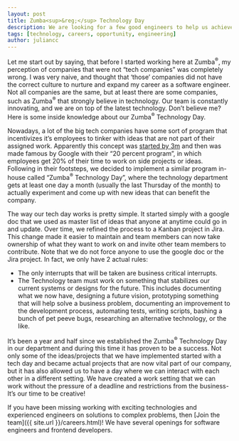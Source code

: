 ```yaml
---
layout: post
title: Zumba<sup>&reg;</sup> Technology Day
description: We are looking for a few good engineers to help us achieve our technical vision.
tags: [technology, careers, opportunity, engineering]
author: juliancc
---
```


Let me start out by saying, that before I started working here at Zumba<sup>&reg;</sup>, my perception of companies that were not “tech companies” was completely wrong. I was very naive, and thought that ‘those’ companies did not have the correct culture to nurture and expand my career as a software engineer. Not all companies are the same, but at least there are some companies, such as Zumba<sup>&reg;</sup> that strongly believe in technology. Our team is constantly innovating, and we are on top of the latest technology. Don’t believe me? Here is some inside knowledge about our Zumba<sup>&reg;</sup> Technology Day.

Nowadays, a lot of the big tech companies have some sort of program that incentivizes it’s employees to tinker with ideas that are not part of their assigned work. Apparently this concept was [started by 3m](http://www.fastcodesign.com/1663137/how-3m-gave-everyone-days-off-and-created-an-innovation-dynamo) and then was made famous by Google with their  “20 percent program”, in which employees get 20% of their time to work on side projects or ideas. Following in their footsteps, we decided to implement a similar program in-house called “Zumba<sup>&reg;</sup> Technology Day”, where the technology department gets at least one day a month (usually the last Thursday of the month) to actually experiment and come up with new ideas that can benefit the company.

The way our tech day works is pretty simple. It started simply with a google doc that we used as master list of ideas that anyone at anytime could go in and update. Over time, we refined the process to a Kanban project in Jira. This change made it easier to maintain and team members can now take ownership of what they want to work on and invite other team members to contribute. Note that we do not force anyone to use the google doc or the Jira project. In fact, we only have 2 actual rules:

* The only interrupts that will be taken are business critical interrupts.
* The Technology team must work on something that stabilizes our current systems or designs for the future. This includes documenting what we now have, designing a future vision, prototyping something that will help solve a business problem, documenting an improvement to the development process, automating tests, writing scripts, bashing a bunch of pet peeve bugs, researching an alternative technology,  or the like.

It’s been a year and half since we established the Zumba<sup>&reg;</sup> Technology Day in our department and during this time it has proven to be a success. Not only some of the ideas/projects that we have implemented started with a tech day and became actual projects that are now vital part of our company, but it has also allowed us to have a day where we can interact with each other in a different setting. We have created a work setting that we can work without the pressure of a deadline and restrictions from the business- It’s our time to be creative!

If you have been missing working with exciting technologies and experienced engineers on solutions to complex problems, then [Join the team]({{ site.url }}/careers.html)! We have several openings for software engineers and frontend developers.
